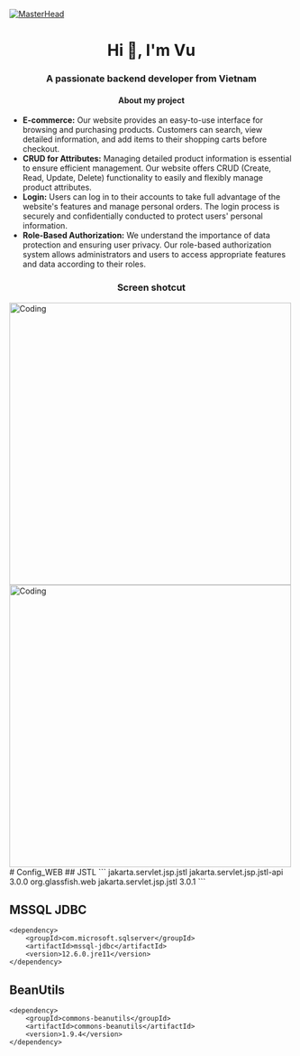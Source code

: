 [![MasterHead](https://wallpaperaccess.com/full/2471364.gif)](https://github.com/VuScriptMasterForge)
<h1 align="center">Hi 👋, I'm Vu</h1>
<h3 align="center">A passionate backend developer from Vietnam</h3>
<h4 align="center">About my project</h4>

- **E-commerce:** Our website provides an easy-to-use interface for browsing and purchasing products. Customers can search, view detailed information, and add items to their shopping carts before checkout.
- **CRUD for Attributes:** Managing detailed product information is essential to ensure efficient management. Our website offers CRUD (Create, Read, Update, Delete) functionality to easily and flexibly manage product attributes.
- **Login:** Users can log in to their accounts to take full advantage of the website's features and manage personal orders. The login process is securely and confidentially conducted to protect users' personal information.
- **Role-Based Authorization:** We understand the importance of data protection and ensuring user privacy. Our role-based authorization system allows administrators and users to access appropriate features and data according to their roles.

<h3 align="center">Screen shotcut</h3>
<img align="center" alt="Coding" width="500" src="https://raw.githubusercontent.com/VuScriptMasterForge/VuProShop/master/photo/login.png">
<img align="center" alt="Coding" width="500" src="https://raw.githubusercontent.com/VuScriptMasterForge/VuProShop/master/photo/dashboard.png">
# Config_WEB
## JSTL 
```
<dependency>
    <groupId>jakarta.servlet.jsp.jstl</groupId>
    <artifactId>jakarta.servlet.jsp.jstl-api</artifactId>
    <version>3.0.0</version>
</dependency>
<dependency>
    <groupId>org.glassfish.web</groupId>
    <artifactId>jakarta.servlet.jsp.jstl</artifactId>
    <version>3.0.1</version>
</dependency>
```

## MSSQL JDBC
``` 
<dependency>
    <groupId>com.microsoft.sqlserver</groupId>
    <artifactId>mssql-jdbc</artifactId>
    <version>12.6.0.jre11</version>
</dependency>
```

## BeanUtils
```
<dependency>
    <groupId>commons-beanutils</groupId>
    <artifactId>commons-beanutils</artifactId>
    <version>1.9.4</version>
</dependency>

```
